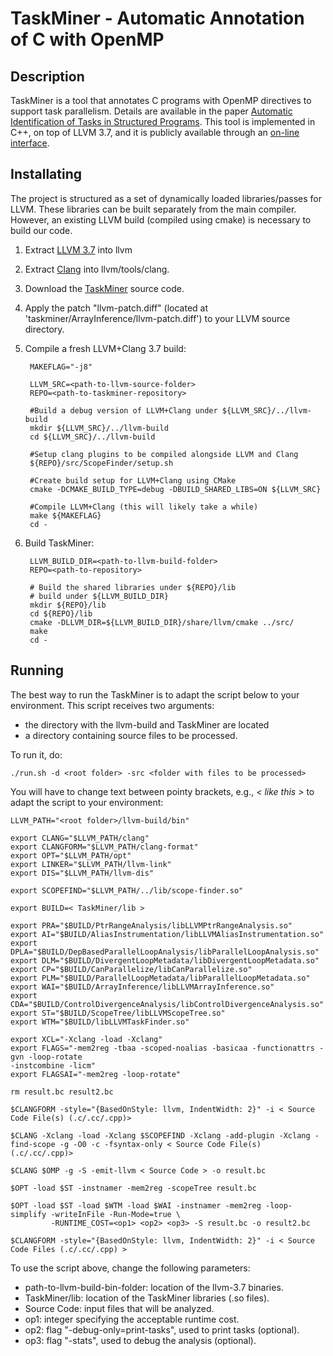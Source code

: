 # TaskMiner - Automatic Annotation of C with OpenMP

## Description

TaskMiner is a tool that annotates C
programs with OpenMP directives to support task parallelism.
Details are available in the paper [Automatic Identification of Tasks in
Structured Programs](http://homepages.dcc.ufmg.br/~fernando/publications/papers/PACT18.pdf). This tool is implemented in C++, on top of LLVM 3.7, and it is
publicly available through an [on-line interface](http://cuda.dcc.ufmg.br/taskminer/).

## Installating

The project is structured as a set of dynamically loaded libraries/passes for
LLVM.
These libraries can be built separately from the main compiler.
However, an existing LLVM build (compiled using cmake) is necessary to build
our code. 

1. Extract [LLVM 3.7](http://llvm.org/releases/3.7.0/llvm-3.7.0.src.tar.xz) into
llvm

2. Extract [Clang](http://llvm.org/releases/3.7.0/cfe-3.7.0.src.tar.xz) into
llvm/tools/clang.

3. Download the [TaskMiner](https://github.com/gleisonsdm/TaskMiner) source code.

4. Apply the patch "llvm-patch.diff" (located at 'taskminer/ArrayInference/llvm-patch.diff') to your LLVM source directory.

5. Compile  a fresh LLVM+Clang 3.7 build:

    	MAKEFLAG="-j8"
      
     	LLVM_SRC=<path-to-llvm-source-folder>
    	REPO=<path-to-taskminer-repository>

    	#Build a debug version of LLVM+Clang under ${LLVM_SRC}/../llvm-build
    	mkdir ${LLVM_SRC}/../llvm-build
    	cd ${LLVM_SRC}/../llvm-build

    	#Setup clang plugins to be compiled alongside LLVM and Clang
    	${REPO}/src/ScopeFinder/setup.sh

    	#Create build setup for LLVM+Clang using CMake
    	cmake -DCMAKE_BUILD_TYPE=debug -DBUILD_SHARED_LIBS=ON ${LLVM_SRC}
    	
    	#Compile LLVM+Clang (this will likely take a while)
    	make ${MAKEFLAG}
    	cd -

6. Build TaskMiner:

    	LLVM_BUILD_DIR=<path-to-llvm-build-folder> 	
    	REPO=<path-to-repository>

     	# Build the shared libraries under ${REPO}/lib
     	# build under ${LLVM_BUILD_DIR}
     	mkdir ${REPO}/lib
     	cd ${REPO}/lib
     	cmake -DLLVM_DIR=${LLVM_BUILD_DIR}/share/llvm/cmake ../src/
     	make
    	cd -


## Running

The best way to run the TaskMiner is to adapt the script below to your
environment.
This script receives two arguments:
* the directory with the llvm-build and TaskMiner are located
* a directory containing source files to be processed.

To run it, do:
    
    ./run.sh -d <root folder> -src <folder with files to be processed> 

You will have to change text between pointy brackets, e.g., *< like this >* to
adapt the script to your environment:

 	LLVM_PATH="<root folder>/llvm-build/bin"

 	export CLANG="$LLVM_PATH/clang"
 	export CLANGFORM="$LLVM_PATH/clang-format"
 	export OPT="$LLVM_PATH/opt"
	export LINKER="$LLVM_PATH/llvm-link"
	export DIS="$LLVM_PATH/llvm-dis"

	export SCOPEFIND="$LLVM_PATH/../lib/scope-finder.so"

 	export BUILD=< TaskMiner/lib >

 	export PRA="$BUILD/PtrRangeAnalysis/libLLVMPtrRangeAnalysis.so"
 	export AI="$BUILD/AliasInstrumentation/libLLVMAliasInstrumentation.so"
 	export DPLA="$BUILD/DepBasedParallelLoopAnalysis/libParallelLoopAnalysis.so"
	export DLM="$BUILD/DivergentLoopMetadata/libDivergentLoopMetadata.so"
 	export CP="$BUILD/CanParallelize/libCanParallelize.so"
	export PLM="$BUILD/ParallelLoopMetadata/libParallelLoopMetadata.so"
 	export WAI="$BUILD/ArrayInference/libLLVMArrayInference.so"
	export CDA="$BUILD/ControlDivergenceAnalysis/libControlDivergenceAnalysis.so"
 	export ST="$BUILD/ScopeTree/libLLVMScopeTree.so"
	export WTM="$BUILD/libLLVMTaskFinder.so"

	export XCL="-Xclang -load -Xclang"
	export FLAGS="-mem2reg -tbaa -scoped-noalias -basicaa -functionattrs -gvn -loop-rotate
 	-instcombine -licm"
 	export FLAGSAI="-mem2reg -loop-rotate"

 	rm result.bc result2.bc

 	$CLANGFORM -style="{BasedOnStyle: llvm, IndentWidth: 2}" -i < Source Code File(s) (.c/.cc/.cpp)>

 	$CLANG -Xclang -load -Xclang $SCOPEFIND -Xclang -add-plugin -Xclang -find-scope -g -O0 -c -fsyntax-only < Source Code File(s) (.c/.cc/.cpp)>

 	$CLANG $OMP -g -S -emit-llvm < Source Code > -o result.bc 

 	$OPT -load $ST -instnamer -mem2reg -scopeTree result.bc 

 	$OPT -load $ST -load $WTM -load $WAI -instnamer -mem2reg -loop-simplify -writeInFile -Run-Mode=true \
             -RUNTIME_COST=<op1> <op2> <op3> -S result.bc -o result2.bc

 	$CLANGFORM -style="{BasedOnStyle: llvm, IndentWidth: 2}" -i < Source Code Files (.c/.cc/.cpp) >

To use the script above, change the following parameters:

* path-to-llvm-build-bin-folder: location of the llvm-3.7 binaries. 
* TaskMiner/lib: location of the TaskMiner libraries (.so files). 
* Source Code: input files that will be analyzed. 
* op1: integer specifying the acceptable runtime cost.
* op2: flag "-debug-only=print-tasks", used to print tasks (optional).
* op3: flag "-stats", used to debug the analysis (optional).
